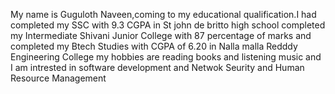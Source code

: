 My name is Guguloth Naveen,coming to my educational qualification.I had completed my SSC with 9.3 CGPA in St john de britto high school
completed my Intermediate Shivani Junior College with 87 percentage of marks and completed my Btech Studies with CGPA of 6.20 in Nalla malla Redddy Engineering College
my hobbies are reading books and listening music and I am intrested in software development and Netwok Seurity and Human Resource Management
